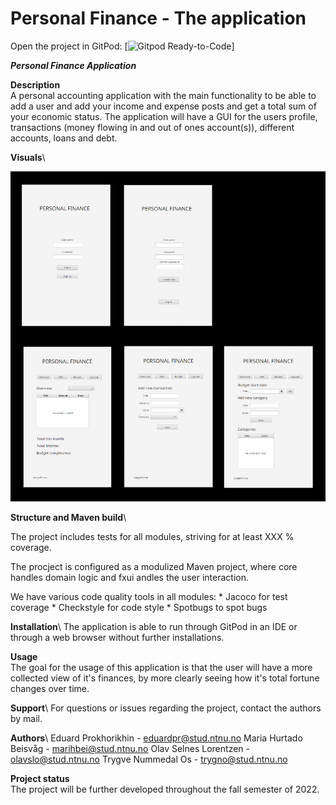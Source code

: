 # Personal Finance - The application

Open the project in GitPod: [![Gitpod Ready-to-Code](https://gitpod.stud.ntnu.no/#https://gitlab.stud.idi.ntnu.no/it1901/groups-2022/gr2253/gr2253/-/tree/master/)]

***Personal Finance Application***

**Description** <br />
A personal accounting application with the main functionality to be able to add a user and add your income and expense posts and get a total sum of your economic status.
The application will have a GUI for the users profile, transactions (money flowing in and out of ones account(s)), different accounts, loans and debt.

**Visuals**\

![Personal finance application visuals](../docs/app.png "Visuals")

**Structure and Maven build**\

The project includes tests for all modules, striving for at least XXX % coverage. 

The procject is configured as a modulized Maven project, where core handles domain logic and fxui andles the user interaction. 

We have various code quality tools in all modules:
    * Jacoco for test coverage
    * Checkstyle for code style
    * Spotbugs to spot bugs


**Installation**\ 
The application is able to run through GitPod in an IDE or through a web browser without further installations.

**Usage**\
The goal for the usage of this application is that the user will have a more collected view of it's finances, by more clearly seeing how it's total fortune changes over time.

**Support**\ 
For questions or issues regarding the project, contact the authors by mail.

**Authors**\ 
Eduard Prokhorikhin - eduardpr@stud.ntnu.no
Maria Hurtado Beisvåg - marihbei@stud.ntnu.no
Olav Selnes Lorentzen - olavslo@stud.ntnu.no
Trygve Nummedal Os - trygno@stud.ntnu.no

**Project status** <br /> 
The project will be further developed throughout the fall semester of 2022. 
